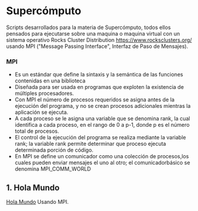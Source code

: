 # Supercómputo
Scripts desarrollados para la materia de Supercómputo, todos ellos 
pensados para ejecutarse sobre una maquina o maquina virtual con un 
sistema operativo Rocks Cluster Distribution https://www.rocksclusters.org/ 
usando MPI ("Message Passing Interface", Interfaz de Paso de Mensajes).
### MPI
- Es un estándar que define la sintaxis y la semántica de las funciones contenidas en una biblioteca
- Diseñada para ser usada en programas que exploten la existencia de múltiples procesadores.
- Con MPI el número de procesos requeridos se asigna antes de la ejecución del programa, y no se crean procesos adicionales mientras la aplicación se ejecuta.
- A cada proceso se le asigna una variable que se denomina rank, la cual identifica a cada proceso, en el rango de 0 a p-1, donde p es el número total de procesos. 
- El control de la ejecución del programa se realiza mediante la variable rank; la variable rank permite determinar que proceso ejecuta determinada porción de código.
- En MPI se define un comunicador como una colección de procesos,los cuales pueden enviar mensajes el uno al otro; el comunicadorbásico se denomina MPI_COMM_WORLD

## 1. Hola Mundo
[Hola Mundo](./HolaMundo) Usando MPI.
